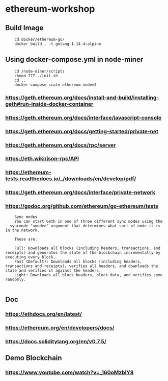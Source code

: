 # ethereum-workshop


## Build Image
```
	cd docker/ethereum-go/
	docker build . -t golang-1-14-4:alpine
```

## Using docker-compose.yml in node-miner
```
	cd /node-miner/scripts
	chmod 777 ./init.sh
	cd ..
	docker-compose scale ethereum-node=3
```



### https://geth.ethereum.org/docs/install-and-build/installing-geth#run-inside-docker-container

### https://geth.ethereum.org/docs/interface/javascript-console

### https://geth.ethereum.org/docs/getting-started/private-net

### https://geth.ethereum.org/docs/rpc/server

### https://eth.wiki/json-rpc/API

### https://ethereum-tests.readthedocs.io/_/downloads/en/develop/pdf/

### https://geth.ethereum.org/docs/interface/private-network

### https://godoc.org/github.com/ethereum/go-ethereum/tests



```
	Sync modes
	You can start Geth in one of three different sync modes using the --syncmode "<mode>" argument that determines what sort of node it is in the network.

	These are:

	Full: Downloads all blocks (including headers, transactions, and receipts) and generates the state of the blockchain incrementally by executing every block.
	Fast (Default): Downloads all blocks (including headers, transactions and receipts), verifies all headers, and downloads the state and verifies it against the headers.
	Light: Downloads all block headers, block data, and verifies some randomly.
    
```

## Doc

### https://ethdocs.org/en/latest/
### https://ethereum.org/en/developers/docs/
### https://docs.soliditylang.org/en/v0.7.5/


## Demo Blockchain
### https://www.youtube.com/watch?v=_160oMzblY8